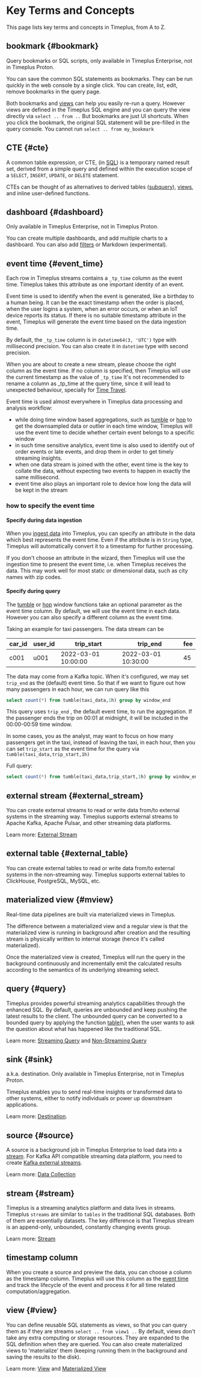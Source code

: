 # Key Terms and Concepts

This page lists key terms and concepts in Timeplus, from A to Z.

## bookmark {#bookmark}

Query bookmarks or SQL scripts, only available in Timeplus Enterprise, not in Timeplus Proton.

You can save the common SQL statements as bookmarks. They can be run quickly in the web console by a single click. You can create, list, edit, remove bookmarks in the query page.

Both bookmarks and [views](/glossary#view) can help you easily re-run a query. However views are defined in the Timeplus SQL engine and you can query the view directly via `select .. from ..` But bookmarks are just UI shortcuts. When you click the bookmark, the original SQL statement will be pre-filled in the query console. You cannot run `select .. from my_bookmark`



## CTE {#cte}

A common table expression, or CTE, (in [SQL](https://en.wikipedia.org/wiki/SQL)) is a temporary named result set, derived from a simple query and defined within the execution scope of a `SELECT`, `INSERT`, `UPDATE`, or `DELETE` statement.

CTEs can be thought of as alternatives to derived tables ([subquery](https://en.wikipedia.org/wiki/Subquery)), [views](https://en.wikipedia.org/wiki/View_(database)), and inline user-defined functions.

## dashboard {#dashboard}

Only available in Timeplus Enterprise, not in Timeplus Proton.

You can create multiple dashboards, and add multiple charts to a dashboard. You can also add [filters](/viz#filter) or Markdown (experimental).

## event time {#event_time}

Each row in Timeplus streams contains a `_tp_time` column as the event time. Timeplus takes this attribute as one important identity of an event.

Event time is used to identify when the event is generated, like a birthday to a human being. It can be the exact timestamp when the order is placed, when the user logins a system, when an error occurs, or when an IoT device reports its status. If there is no suitable timestamp attribute in the event, Timeplus will generate the event time based on the data ingestion time.

By default, the `_tp_time` column is in `datetime64(3, 'UTC')` type with millisecond precision. You can also create it in `datetime` type with second precision.

When you are about to create a new stream, please choose the right column as the event time. If no column is specified, then Timeplus will use the current timestamp as the value of `_tp_time` It's not recommended to rename a column as \_tp_time at the query time, since it will lead to unexpected behaviour, specially for [Time Travel](/usecases#s-time-travel).

Event time is used almost everywhere in Timeplus data processing and analysis workflow:

- while doing time window based aggregations, such as [tumble](/functions_for_streaming#tumble) or [hop](/functions_for_streaming#hop) to get the downsampled data or outlier in each time window, Timeplus will use the event time to decide whether certain event belongs to a specific window
- in such time sensitive analytics, event time is also used to identify out of order events or late events, and drop them in order to get timely streaming insights.
- when one data stream is joined with the other, event time is the key to collate the data, without expecting two events to happen in exactly the same millisecond.
- event time also plays an important role to device how long the data will be kept in the stream

### how to specify the event time

#### Specify during data ingestion

When you [ingest data](/ingestion) into Timeplus, you can specify an attribute in the data which best represents the event time. Even if the attribute is in `String` type, Timeplus will automatically convert it to a timestamp for further processing.

If you don't choose an attribute in the wizard, then Timeplus will use the ingestion time to present the event time, i.e. when Timeplus receives the data. This may work well for most static or dimensional data, such as city names with zip codes.

#### Specify during query

The [tumble](/functions_for_streaming#tumble) or [hop](/functions_for_streaming#hop) window functions take an optional parameter as the event time column. By default, we will use the event time in each data. However you can also specify a different column as the event time.

Taking an example for taxi passengers. The data stream can be

| car_id | user_id | trip_start          | trip_end            | fee |
| ------ | ------- | ------------------- | ------------------- | --- |
| c001   | u001    | 2022-03-01 10:00:00 | 2022-03-01 10:30:00 | 45  |

The data may come from a Kafka topic. When it's configured, we may set `trip_end` as the (default) event time. So that if we want to figure out how many passengers in each hour, we can run query like this

```sql
select count(*) from tumble(taxi_data,1h) group by window_end
```

This query uses `trip_end` , the default event time, to run the aggregation. If the passenger ends the trip on 00:01 at midnight, it will be included in the 00:00-00:59 time window.

In some cases, you as the analyst, may want to focus on how many passengers get in the taxi, instead of leaving the taxi, in each hour, then you can set `trip_start` as the event time for the query via `tumble(taxi_data,trip_start,1h)`

Full query:

```sql
select count(*) from tumble(taxi_data,trip_start,1h) group by window_end
```


## external stream {#external_stream}

You can create external streams to read or write data from/to external systems in the streaming way. Timeplus supports external streams to Apache Kafka, Apache Pulsar, and other streaming data platforms.

Learn more: [External Stream](/external-stream)

## external table {#external_table}
You can create external tables to read or write data from/to external systems in the non-streaming way. Timeplus supports external tables to ClickHouse, PostgreSQL, MySQL, etc.


## materialized view {#mview}

Real-time data pipelines are built via materialized views in Timeplus.

The difference between a materialized view and a regular view is that the materialized view is running in background after creation and the resulting stream is physically written to internal storage (hence it's called materialized).

Once the materialized view is created, Timeplus will run the query in the background continuously and incrementally emit the calculated results according to the semantics of its underlying streaming select.

## query {#query}

Timeplus provides powerful streaming analytics capabilities through the enhanced SQL. By default, queries are unbounded and keep pushing the latest results to the client. The unbounded query can be converted to a bounded query by applying the function [table()](/functions_for_streaming#table), when the user wants to ask the question about what has happened like the traditional SQL.

Learn more: [Streaming Query](/stream-query) and [Non-Streaming Query](/history)

## sink {#sink}

a.k.a. destination. Only available in Timeplus Enterprise, not in Timeplus Proton.

Timeplus enables you to send real-time insights or transformed data to other systems, either to notify individuals or power up downstream applications.

Learn more: [Destination](/destination).

## source {#source}

A source is a background job in Timeplus Enterprise to load data into a [stream](#stream). For Kafka API compatible streaming data platform, you need to create [Kafka external streams](/proton-kafka).

Learn more: [Data Collection](/ingestion)

## stream {#stream}

Timeplus is a streaming analytics platform and data lives in streams. Timeplus `streams` are similar to `tables` in the traditional SQL databases. Both of them are essentially datasets. The key difference is that Timeplus stream is an append-only, unbounded, constantly changing events group.

Learn more: [Stream](/working-with-streams)

## timestamp column

When you create a source and preview the data, you can choose a column as the timestamp column. Timeplus will use this column as the [event time](/glossary#event_time) and track the lifecycle of the event and process it for all time related computation/aggregation.

## view {#view}

You can define reusable SQL statements as views, so that you can query them as if they are streams `select .. from view1 ..` By default, views don't take any extra computing or storage resources. They are expanded to the SQL definition when they are queried. You can also create materialized views to 'materialize' them (keeping running them in the background and saving the results to the disk).

Learn more: [View](/view) and [Materialized View](/view#m_view)
